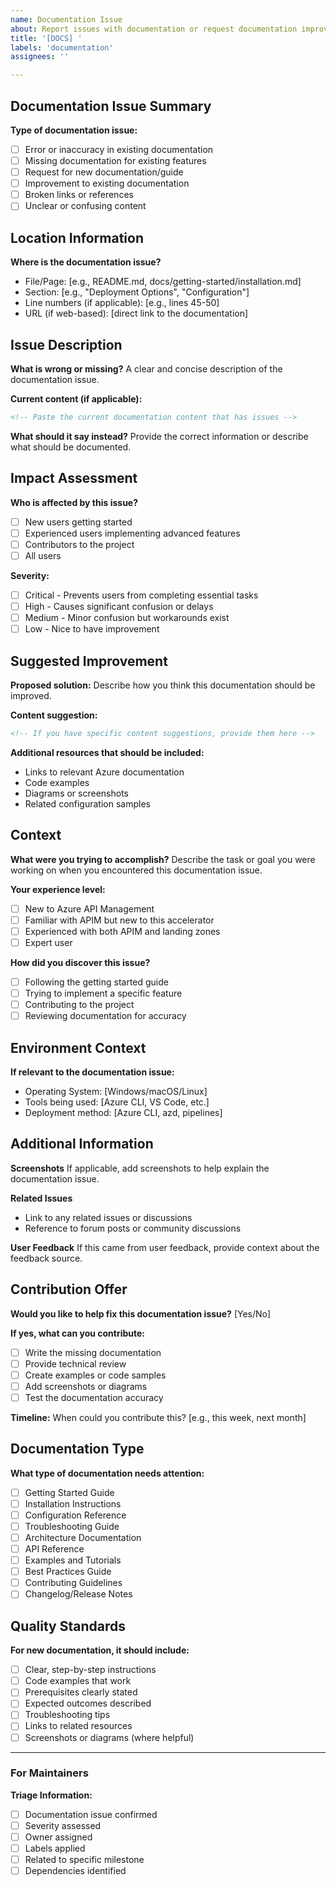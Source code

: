 ```yaml
---
name: Documentation Issue
about: Report issues with documentation or request documentation improvements
title: '[DOCS] '
labels: 'documentation'
assignees: ''

---
```


## Documentation Issue Summary
**Type of documentation issue:**
- [ ] Error or inaccuracy in existing documentation
- [ ] Missing documentation for existing features
- [ ] Request for new documentation/guide
- [ ] Improvement to existing documentation
- [ ] Broken links or references
- [ ] Unclear or confusing content

## Location Information
**Where is the documentation issue?**
- File/Page: [e.g., README.md, docs/getting-started/installation.md]
- Section: [e.g., "Deployment Options", "Configuration"]
- Line numbers (if applicable): [e.g., lines 45-50]
- URL (if web-based): [direct link to the documentation]

## Issue Description
**What is wrong or missing?**
A clear and concise description of the documentation issue.

**Current content (if applicable):**
```markdown
<!-- Paste the current documentation content that has issues -->
```

**What should it say instead?**
Provide the correct information or describe what should be documented.

## Impact Assessment
**Who is affected by this issue?**
- [ ] New users getting started
- [ ] Experienced users implementing advanced features
- [ ] Contributors to the project
- [ ] All users

**Severity:**
- [ ] Critical - Prevents users from completing essential tasks
- [ ] High - Causes significant confusion or delays
- [ ] Medium - Minor confusion but workarounds exist
- [ ] Low - Nice to have improvement

## Suggested Improvement
**Proposed solution:**
Describe how you think this documentation should be improved.

**Content suggestion:**
```markdown
<!-- If you have specific content suggestions, provide them here -->
```

**Additional resources that should be included:**
- Links to relevant Azure documentation
- Code examples
- Diagrams or screenshots
- Related configuration samples

## Context
**What were you trying to accomplish?**
Describe the task or goal you were working on when you encountered this documentation issue.

**Your experience level:**
- [ ] New to Azure API Management
- [ ] Familiar with APIM but new to this accelerator
- [ ] Experienced with both APIM and landing zones
- [ ] Expert user

**How did you discover this issue?**
- [ ] Following the getting started guide
- [ ] Trying to implement a specific feature
- [ ] Contributing to the project
- [ ] Reviewing documentation for accuracy

## Environment Context
**If relevant to the documentation issue:**
- Operating System: [Windows/macOS/Linux]
- Tools being used: [Azure CLI, VS Code, etc.]
- Deployment method: [Azure CLI, azd, pipelines]

## Additional Information
**Screenshots**
If applicable, add screenshots to help explain the documentation issue.

**Related Issues**
- Link to any related issues or discussions
- Reference to forum posts or community discussions

**User Feedback**
If this came from user feedback, provide context about the feedback source.

## Contribution Offer
**Would you like to help fix this documentation issue?** [Yes/No]

**If yes, what can you contribute:**
- [ ] Write the missing documentation
- [ ] Provide technical review
- [ ] Create examples or code samples
- [ ] Add screenshots or diagrams
- [ ] Test the documentation accuracy

**Timeline:** When could you contribute this? [e.g., this week, next month]

## Documentation Type
**What type of documentation needs attention:**
- [ ] Getting Started Guide
- [ ] Installation Instructions  
- [ ] Configuration Reference
- [ ] Troubleshooting Guide
- [ ] Architecture Documentation
- [ ] API Reference
- [ ] Examples and Tutorials
- [ ] Best Practices Guide
- [ ] Contributing Guidelines
- [ ] Changelog/Release Notes

## Quality Standards
**For new documentation, it should include:**
- [ ] Clear, step-by-step instructions
- [ ] Code examples that work
- [ ] Prerequisites clearly stated
- [ ] Expected outcomes described
- [ ] Troubleshooting tips
- [ ] Links to related resources
- [ ] Screenshots or diagrams (where helpful)

---

### For Maintainers
**Triage Information:**
- [ ] Documentation issue confirmed
- [ ] Severity assessed
- [ ] Owner assigned
- [ ] Labels applied
- [ ] Related to specific milestone
- [ ] Dependencies identified